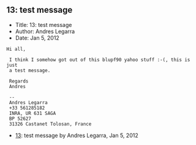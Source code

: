 ## 13: test message

- Title: 13: test message
- Author: Andres Legarra
- Date: Jan 5, 2012
```
Hi all,

 I think I somehow got out of this blupf90 yahoo stuff :-(, this is just 
 a test message.

 Regards
 Andres

 -- 
 Andres Legarra
 +33 561285182
 INRA, UR 631 SAGA
 BP 52627
 31326 Castanet Tolosan, France
```

- [13](0013.md): test message by Andres Legarra, Jan 5, 2012
